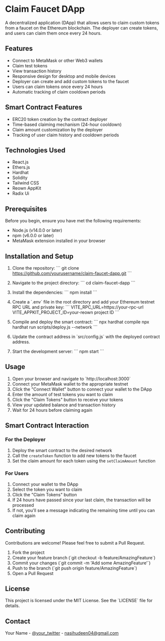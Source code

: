 # Claim Faucet DApp

A decentralized application (DApp) that allows users to claim custom tokens from a faucet on the Ethereum blockchain. The deployer can create tokens, and users can claim them once every 24 hours. 



## Features

- Connect to MetaMask or other Web3 wallets
- Claim test tokens
- View transaction history
- Responsive design for desktop and mobile devices
- Deployer can create and add custom tokens to the faucet
- Users can claim tokens once every 24 hours
- Automatic tracking of claim cooldown periods

## Smart Contract Features

- ERC20 token creation by the contract deployer
- Time-based claiming mechanism (24-hour cooldown)
- Claim amount customization by the deployer
- Tracking of user claim history and cooldown periods

## Technologies Used

- React.js
- Ethers.js
- Hardhat
- Solidity
- Tailwind CSS
- Reown AppKit
- Radix Ui

## Prerequisites

Before you begin, ensure you have met the following requirements:

- Node.js (v14.0.0 or later)
- npm (v6.0.0 or later)
- MetaMask extension installed in your browser

## Installation and Setup

1. Clone the repository:
   \`\`\`
   git clone https://github.com/yourusername/claim-faucet-dapp.git
   \`\`\`

2. Navigate to the project directory:
   \`\`\`
   cd claim-faucet-dapp
   \`\`\`

3. Install the dependencies:
   \`\`\`
   npm install
   \`\`\`

4. Create a \`.env\` file in the root directory and add your Ethereum testnet RPC URL and private key:
   \`\`\`
   VITE_RPC_URL=https://your-rpc-url
  VITE_APPKIT_PROJECT_ID=your-reown project ID
   \`\`\`

5. Compile and deploy the smart contract:
   \`\`\`
   npx hardhat compile
   npx hardhat run scripts/deploy.js --network <your-testnet>
   \`\`\`

6. Update the contract address in \`src/config.js\` with the deployed contract address.

7. Start the development server:
   \`\`\`
   npm start
   \`\`\`

## Usage

1. Open your browser and navigate to \`http://localhost:3000\`
2. Connect your MetaMask wallet to the appropriate testnet
3. Click the "Connect Wallet" button to connect your wallet to the DApp
4. Enter the amount of test tokens you want to claim
5. Click the "Claim Tokens" button to receive your tokens
6. View your updated balance and transaction history
7. Wait for 24 hours before claiming again

## Smart Contract Interaction

### For the Deployer

1. Deploy the smart contract to the desired network
2. Call the `createToken` function to add new tokens to the faucet
3. Set the claim amount for each token using the `setClaimAmount` function

### For Users

1. Connect your wallet to the DApp
2. Select the token you want to claim
3. Click the "Claim Tokens" button
4. If 24 hours have passed since your last claim, the transaction will be processed
5. If not, you'll see a message indicating the remaining time until you can claim again

## Contributing

Contributions are welcome! Please feel free to submit a Pull Request.

1. Fork the project
2. Create your feature branch (\`git checkout -b feature/AmazingFeature\`)
3. Commit your changes (\`git commit -m 'Add some AmazingFeature'\`)
4. Push to the branch (\`git push origin feature/AmazingFeature\`)
5. Open a Pull Request

## License

This project is licensed under the MIT License. See the \`LICENSE\` file for details.

## Contact

Your Name - [@your_twitter](https://x.com/KanasJnr) - nasihudeen04@gmail.com



